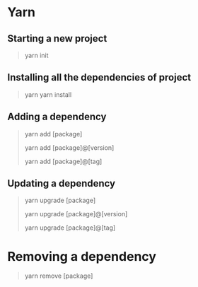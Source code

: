 # Yarn

## Starting a new project

> yarn init

## Installing all the dependencies of project

> yarn
> yarn install

## Adding a dependency

> yarn add [package]
> 
> yarn add [package]@[version]
> 
> yarn add [package]@[tag]

## Updating a dependency

> yarn upgrade [package]
> 
> yarn upgrade [package]@[version]
> 
> yarn upgrade [package]@[tag]

# Removing a dependency

> yarn remove [package]